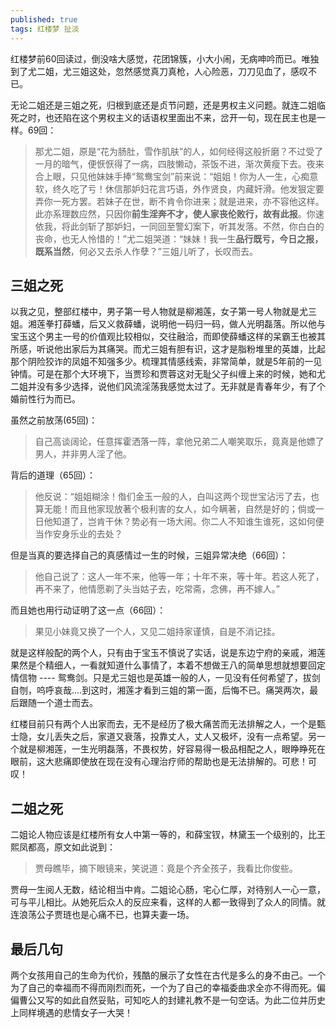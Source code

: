 ```yaml
---
published: true
tags: 红楼梦 扯淡
---
```


红楼梦前60回读过，倒没啥大感觉，花团锦簇，小大小闹，无病呻吟而已。唯独到了尤二姐，尤三姐这处，忽然感觉真刀真枪，人心险恶，刀刀见血了，感叹不已。

无论二姐还是三姐之死，归根到底还是贞节问题，还是男权主义问题。就连二姐临死之时，也还陷在这个男权主义的话语权里面出不来，岔开一句，现在民主也是一样。69回：

>那尤二姐，原是“花为肠肚，雪作肌肤”的人，如何经得这般折磨？不过受了一月的暗气，便恹恹得了一病，四肢懒动，茶饭不进，渐次黄瘦下去。夜来合上眼，只见他妹妹手捧“鸳鸯宝剑”前来说：“姐姐！你为人一生，心痴意软，终久吃了亏！休信那妒妇花言巧语，外作贤良，内藏奸滑。他发狠定要弄你一死方罢。若妹子在世，断不肯令你进来；就是进来，亦不容他这样。此亦系理数应然，只因你**前生淫奔不才，使人家丧伦败行，故有此报**。你速依我，将此剑斩了那妒妇，一同回至警幻案下，听其发落。不然，你白白的丧命，也无人怜惜的！”尤二姐哭道：“妹妹！我一生**品行既亏，今日之报，既系当然**，何必又去杀人作孽？”三姐儿听了，长叹而去。

## 三姐之死

以我之见，整部红楼中，男子第一号人物就是柳湘莲，女子第一号人物就是尤三姐。湘莲拳打薛蟠，后又义救薛蟠，说明他一码归一码，做人光明磊落。所以他与宝玉这个男主一号的价值观比较相似，交往融洽，而即使薛蟠这样的呆霸王也被其所感，听说他出家后为其痛哭。而尤三姐有胆有识，这才是脂粉堆里的英雄，比起那个阴险狡诈的凤姐不知强多少。梳理其情感线索，非常简单，就是5年前的一见钟情。可是在那个大环境下，当贾珍和贾蓉这对无耻父子纠缠上来的时候，她和尤二姐并没有多少选择，说他们风流淫荡我感觉太过了。无非就是青春年少，有了个婚前性行为而已。

虽然之前放荡(65回)：

>自己高谈阔论，任意挥霍洒落一阵，拿他兄弟二人嘲笑取乐，竟真是他嫖了男人，并非男人淫了他。

背后的道理（65回）：

>他反说：“姐姐糊涂！偺们金玉一般的人，白叫这两个现世宝沾污了去，也算无能！而且他家现放著个极利害的女人，如今瞒著，自然是好的；倘或一日他知道了，岂肯干休？势必有一场大闹。你二人不知谁生谁死，这如何便当作安身乐业的去处？

但是当真的要选择自己的真感情过一生的时候，三姐异常决绝（66回）：

>他自己说了：这人一年不来，他等一年；十年不来，等十年。若这人死了，再不来了，他情愿剃了头当姑子去，吃常斋，念佛，再不嫁人。”

而且她也用行动证明了这一点（66回）：

>果见小妹竟又换了一个人，又见二姐持家谨慎，自是不消记挂。

就是这样般配的两个人，只有由于宝玉不慎说了实话，说是东边宁府的亲戚，湘莲果然是个精细人，一看就知道什么事情了，本着不想做王八的简单思想就想要回定情信物 ---- 鸳鸯剑。只是尤三姐也是英雄一般的人，一见没有任何希望了，拔剑自刎，呜呼哀哉....到这时，湘莲才看到三姐的第一面，后悔不已。痛哭两次，最后跟随一个道士而去。

红楼目前只有两个人出家而去，无不是经历了极大痛苦而无法排解之人，一个是甄士隐，女儿丢失之后，家道又衰落，投靠丈人，丈人又极坏，没有一点希望。另一个就是柳湘莲，一生光明磊落，不畏权势，好容易得一极品相配之人，眼睁睁死在眼前，这大悲痛即使放在现在没有心理治疗师的帮助也是无法排解的。可悲！可叹！

## 二姐之死

二姐论人物应该是红楼所有女人中第一等的，和薛宝钗，林黛玉一个级别的，比王熙凤都高，原文如此说到：

>贾母瞧毕，摘下眼镜来，笑说道：竟是个齐全孩子，我看比你俊些。

贾母一生阅人无数，结论相当中肯。二姐论心肠，宅心仁厚，对待别人一心一意，可与平儿相比。从她死后众人的反应来看，这样的人都一致得到了众人的同情。就连浪荡公子贾琏也是心痛不已，也算夫妻一场。

## 最后几句

两个女孩用自己的生命为代价，残酷的展示了女性在古代是多么的身不由己。一个为了自己的幸福而不得而刚烈而死，一个为了自己的幸福委曲求全亦不得而死。偏偏曹公又写的如此自然妥贴，可知吃人的封建礼教不是一句空话。为此二位并历史上同样境遇的悲情女子一大哭！
